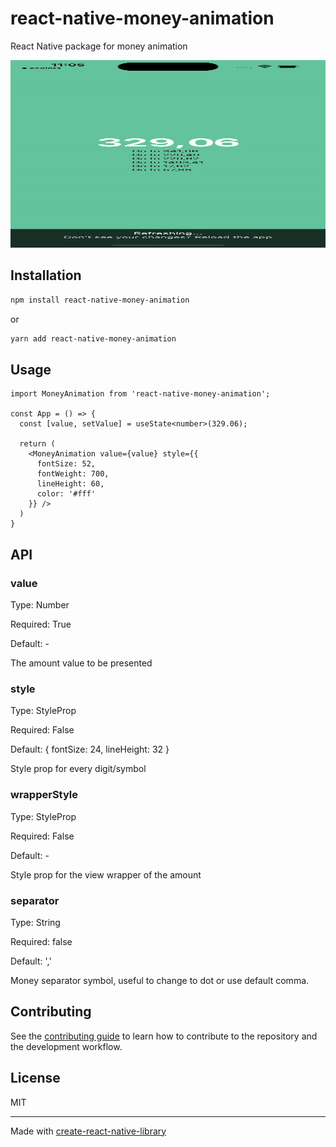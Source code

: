 # react-native-money-animation

React Native package for money animation

<img src="https://github.com/PrimeWeb-Ltd/react-native-money-animation/blob/main/example.gif" width="100%" height="300"/>

## Installation

```sh
npm install react-native-money-animation
```
or
```sh
yarn add react-native-money-animation
```


## Usage

```tsx
import MoneyAnimation from 'react-native-money-animation';

const App = () => {
  const [value, setValue] = useState<number>(329.06);

  return (
    <MoneyAnimation value={value} style={{
      fontSize: 52,
      fontWeight: 700,
      lineHeight: 60,
      color: '#fff'
    }} />
  )
}
```

## API

### value
Type: Number

Required: True

Default: -

The amount value to be presented

### style
Type: StyleProp<TextStyle>

Required: False

Default: { fontSize: 24, lineHeight: 32 }

Style prop for every digit/symbol

### wrapperStyle
Type: StyleProp<ViewStyle>

Required: False

Default: -

Style prop for the view wrapper of the amount

### separator
Type: String

Required: false

Default: ','

Money separator symbol, useful to change to dot or use default comma.

## Contributing

See the [contributing guide](CONTRIBUTING.md) to learn how to contribute to the repository and the development workflow.

## License

MIT

---

Made with [create-react-native-library](https://github.com/callstack/react-native-builder-bob)
